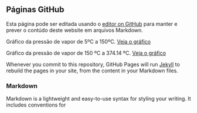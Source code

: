 ## Páginas GitHub

Esta página pode ser editada usando o [editor on GitHub](https://github.com/mariochem/D3-JavaScript/edit/main/index.md) para manter e prever o contúdo deste website em arquivos Markdown.

Gráfico da pressão de vapor de 5ºC a 150ºC. [ Veja o gráfico](https://mariochem.github.io/D3-JavaScript/vapor-press.html)

Gráfico da pressão de vapor de 150 ºC a 374.14 ºC. [ Veja o gráfico](https://mariochem.github.io/D3-JavaScript/vapor-press2.html)

Whenever you commit to this repository, GitHub Pages will run [Jekyll](https://jekyllrb.com/) to rebuild the pages in your site, from the content in your Markdown files.

### Markdown

Markdown is a lightweight and easy-to-use syntax for styling your writing. It includes conventions for

